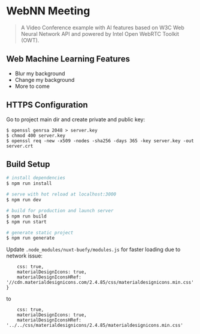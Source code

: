 # WebNN Meeting

> A Video Conference example with AI features based on W3C Web Neural Network API and powered by Intel Open WebRTC Toolkit (OWT).

## Web Machine Learning Features

- Blur my background
- Change my background
- More to come

## HTTPS Configuration

Go to project main dir and create private and public key:

```
$ openssl genrsa 2048 > server.key
$ chmod 400 server.key
$ openssl req -new -x509 -nodes -sha256 -days 365 -key server.key -out server.crt
```

## Build Setup

``` bash
# install dependencies
$ npm run install

# serve with hot reload at localhost:3000
$ npm run dev

# build for production and launch server
$ npm run build
$ npm run start

# generate static project
$ npm run generate
```

Update `.node_modules/nuxt-buefy/modules.js` for faster loading due to network issue:

``` const defaults = {
    css: true,
    materialDesignIcons: true,
    materialDesignIconsHRef: '//cdn.materialdesignicons.com/2.4.85/css/materialdesignicons.min.css'
}
```

to

``` const defaults = {
    css: true,
    materialDesignIcons: true,
    materialDesignIconsHRef: '../../css/materialdesignicons/2.4.85/materialdesignicons.min.css'
```
